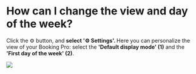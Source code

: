 # How can I change the view and day of the week?

<p class="no-margin">Click the ⚙️ button, and <b>select '⚙️ Settings'. </b>Here you can personalize the view of your Booking Pro: select the <b>'Default display mode' (1)</b> and the <b>'First day of the week' (2)</b>.</p>
<p class="no-margin"></p>
<div class="intercom-container"><img src="/assets/img/teams-pro/image_149.png"></div><p class="no-margin"></p>
<p class="no-margin"></p>
<p class="no-margin"></p>
<p class="no-margin"></p>

<Hubspot />
<Clarity />
<GoogleAnalytics />

